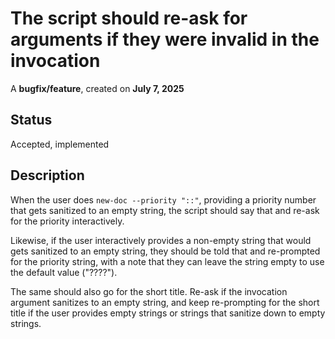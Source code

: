 # The script should re-ask for arguments if they were invalid in the invocation

A **bugfix/feature**, created on **July 7, 2025**

## Status

Accepted, implemented

## Description

When the user does `new-doc --priority "::"`, providing a priority number that gets sanitized to an empty string, the script should say that and re-ask for the priority interactively.

Likewise, if the user interactively provides a non-empty string that would gets sanitized to an empty string, they should be told that and re-prompted for the priority string, with a note that they can leave the string empty to use the default value ("????").

The same should also go for the short title. Re-ask if the invocation argument sanitizes to an empty string, and keep re-prompting for the short title if the user provides empty strings or strings that sanitize down to empty strings.
